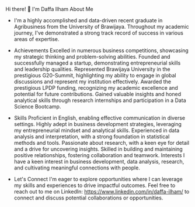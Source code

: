 Hi there! 👋 I'm Daffa Ilham
About Me
- I'm a highly accomplished and data-driven recent graduate in Agribusiness from the University of Brawijaya. Throughout my academic journey, I've demonstrated a strong track record of success in various areas of expertise.

- Achievements
 Excelled in numerous business competitions, showcasing my strategic thinking and problem-solving abilities.
 Founded and successfully managed a startup, demonstrating entrepreneurial skills and leadership qualities.
 Represented Brawijaya University in the prestigious G20-Summit, highlighting my ability to engage in global discussions and represent my institution effectively.
 Awarded the prestigious LPDP funding, recognizing my academic excellence and potential for future contributions.
 Gained valuable insights and honed analytical skills through research internships and participation in a Data Science Bootcamp.

- Skills
 Proficient in English, enabling effective communication in diverse settings.
 Highly adept in business development strategies, leveraging my entrepreneurial mindset and analytical skills.
 Experienced in data analysis and interpretation, with a strong foundation in statistical methods and tools.
 Passionate about research, with a keen eye for detail and a drive for uncovering insights.
 Skilled in building and maintaining positive relationships, fostering collaboration and teamwork.
 Interests
 I have a keen interest in business development, data analysis, research, and cultivating meaningful connections with people.

- Let's Connect
 I'm eager to explore opportunities where I can leverage my skills and experiences to drive impactful outcomes. Feel free to reach out to me on LinkedIn: https://www.linkedin.com/in/daffa-ilham/ to connect and discuss potential collaborations or opportunities.
